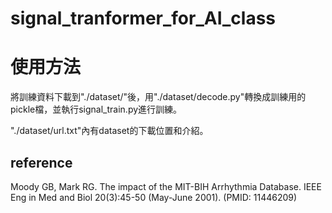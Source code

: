 # signal_tranformer_for_AI_class
# 使用方法
將訓練資料下載到"./dataset/"後，用"./dataset/decode.py"轉換成訓練用的pickle檔，並執行signal_train.py進行訓練。  

"./dataset/url.txt"內有dataset的下載位置和介紹。
## reference
Moody GB, Mark RG. The impact of the MIT-BIH Arrhythmia Database. IEEE Eng in Med and Biol 20(3):45-50 (May-June 2001). (PMID: 11446209)
